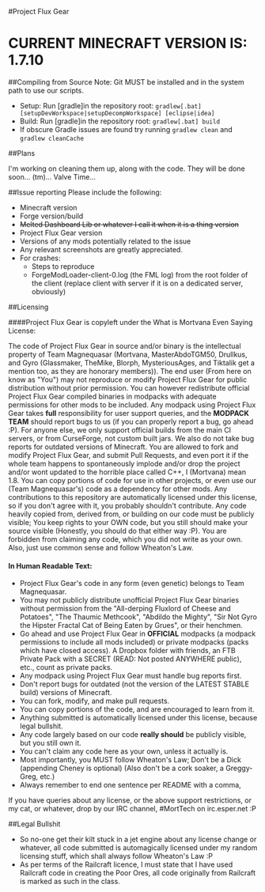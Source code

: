 #Project Flux Gear

# CURRENT MINECRAFT VERSION IS: 1.7.10

##Compiling from Source
Note: Git MUST be installed and in the system path to use our scripts.
* Setup: Run [gradle]in the repository root: `gradlew[.bat] [setupDevWorkspace|setupDecompWorkspace] [eclipse|idea]`
* Build: Run [gradle]in the repository root: `gradlew[.bat] build`
* If obscure Gradle issues are found try running `gradlew clean` and `gradlew cleanCache`

##Plans

I'm working on cleaning them up, along with the code. They will be done soon... (tm)... Valve Time...

##Issue reporting
Please include the following:

* Minecraft version
* Forge version/build
* ~~Melted Dashboard Lib or whatever I call it when it is a thing version~~
* Project Flux Gear version
* Versions of any mods potentially related to the issue 
* Any relevant screenshots are greatly appreciated.
* For crashes:
	* Steps to reproduce
	* ForgeModLoader-client-0.log (the FML log) from the root folder of the client (replace client with server if it is on a dedicated server, obviously)

##Licensing

####Project Flux Gear is copyleft under the What is Mortvana Even Saying License:

The code of Project Flux Gear in source and/or binary is the intellectual property of Team Magnequasar (Mortvana, MasterAbdoTGM50, Drullkus, and Gyro (Glassmaker, TheMike, Blorph, MysteriousAges, and Tiktalik get a mention too, as they are honorary members)). The end user (From here on know as "You") may not reproduce or modify Project Flux Gear for public distribution without prior permission. You can however redistribute official Project Flux Gear compiled binaries in modpacks with adequate permissions for other mods to be included. Any modpack using Project Flux Gear takes **full** responsibility for user support queries, and the **MODPACK TEAM** should report bugs to us (if you can properly report a bug, go ahead :P). For anyone else, we only support official builds from the main CI servers, or from CurseForge, not custom built jars. We also do not take bug reports for outdated versions of Minecraft. You are allowed to fork and modify Project Flux Gear, and submit Pull Requests, and even port it if the whole team happens to spontaneously implode and/or drop the project and/or wont updated to the horrible place called C++, I (Mortvana) mean 1.8. You can copy portions of code for use in other projects, or even use our (Team Magnequasar's) code as a dependency for other mods. Any contributions to this repository are automatically licensed under this license, so if you don't agree with it, you probably shouldn't contribute. Any code heavily copied from, derived from, or building on our code must be publicly visible; You keep rights to your OWN code, but you still should make your source visible (Honestly, you should do that either way :P). You are forbidden from claiming any code, which you did not write as your own. Also, just use common sense and follow Wheaton's Law.

#### In Human Readable Text:

- Project Flux Gear's code in any form (even genetic) belongs to Team Magnequasar.
- You may not publicly distribute unofficial Project Flux Gear binaries without permission from the "All-derping Fluxlord of Cheese and Potatoes", "The Thaumic Methcook", "Abdildo the Mighty", "Sir Not Gyro the Hipster Fractal Cat of Being Eaten by Grues", or their henchmen.
- Go ahead and use Project Flux Gear in **OFFICIAL** modpacks (a modpack permissions to include all mods included) or private modpacks (packs which have closed access). A Dropbox folder with friends, an FTB Private Pack with a SECRET (READ: Not posted ANYWHERE public), etc., count as private packs.
- Any modpack using Project Flux Gear must handle bug reports first.
- Don't report bugs for outdated (not the version of the LATEST STABLE build) versions of Minecraft.
- You can fork, modify, and make pull requests.
- You can copy portions of the code, and are encouraged to learn from it.
- Anything submitted is automatically licensed under this license, because legal bullshit.
- Any code largely based on our code **really should** be publicly visible, but you still own it.
- You can't claim any code here as your own, unless it actually is.
- Most importantly, you MUST follow Wheaton's Law; Don't be a Dick (appending Cheney is optional) (Also don't be a cork soaker, a Greggy-Greg, etc.)
- Always remember to end one sentence per README with a comma,

If you have queries about any license, or the above support restrictions, or my cat, or whatever, drop by our IRC channel, #MortTech on irc.esper.net :P

##Legal Bullshit

- So no-one get their kilt stuck in a jet engine about any license change or whatever, all code submitted is automagically licensed under my random licensing stuff, which shall always follow Wheaton's Law :P
- As per terms of the Railcraft licence, I must state that I have used Railcraft code in creating the Poor Ores, all code originally from Railcraft is marked as such in the class.